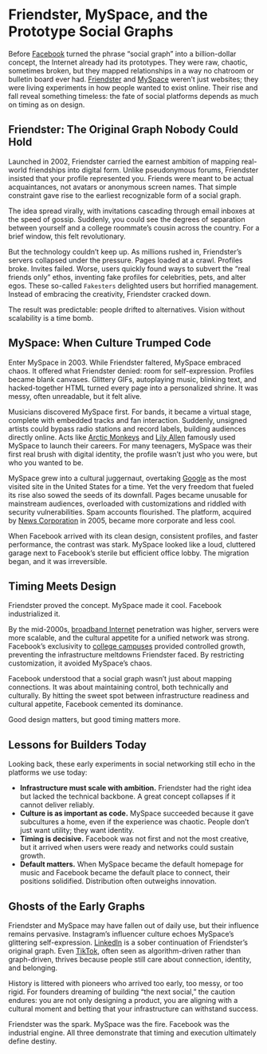 # Friendster, MySpace, and the Prototype Social Graphs

Before [Facebook](https://en.wikipedia.org/wiki/Facebook) turned the phrase “social graph” into a billion-dollar concept, the Internet already had its prototypes. They were raw, chaotic, sometimes broken, but they mapped relationships in a way no chatroom or bulletin board ever had. [Friendster](https://en.wikipedia.org/wiki/Friendster) and [MySpace](https://en.wikipedia.org/wiki/Myspace) weren’t just websites; they were living experiments in how people wanted to exist online. Their rise and fall reveal something timeless: the fate of social platforms depends as much on timing as on design.

## Friendster: The Original Graph Nobody Could Hold

Launched in 2002, Friendster carried the earnest ambition of mapping real-world friendships into digital form. Unlike pseudonymous forums, Friendster insisted that your profile represented you. Friends were meant to be actual acquaintances, not avatars or anonymous screen names. That simple constraint gave rise to the earliest recognizable form of a social graph.

The idea spread virally, with invitations cascading through email inboxes at the speed of gossip. Suddenly, you could see the degrees of separation between yourself and a college roommate’s cousin across the country. For a brief window, this felt revolutionary.  

But the technology couldn’t keep up. As millions rushed in, Friendster’s servers collapsed under the pressure. Pages loaded at a crawl. Profiles broke. Invites failed. Worse, users quickly found ways to subvert the “real friends only” ethos, inventing fake profiles for celebrities, pets, and alter egos. These so-called `Fakesters` delighted users but horrified management. Instead of embracing the creativity, Friendster cracked down.  

The result was predictable: people drifted to alternatives. Vision without scalability is a time bomb.

## MySpace: When Culture Trumped Code

Enter MySpace in 2003. While Friendster faltered, MySpace embraced chaos. It offered what Friendster denied: room for self-expression. Profiles became blank canvases. Glittery GIFs, autoplaying music, blinking text, and hacked-together HTML turned every page into a personalized shrine. It was messy, often unreadable, but it felt alive.  

Musicians discovered MySpace first. For bands, it became a virtual stage, complete with embedded tracks and fan interaction. Suddenly, unsigned artists could bypass radio stations and record labels, building audiences directly online. Acts like [Arctic Monkeys](https://en.wikipedia.org/wiki/Arctic_Monkeys) and [Lily Allen](https://en.wikipedia.org/wiki/Lily_Allen) famously used MySpace to launch their careers. For many teenagers, MySpace was their first real brush with digital identity, the profile wasn’t just who you were, but who you wanted to be.  

MySpace grew into a cultural juggernaut, overtaking [Google](https://en.wikipedia.org/wiki/History_of_Google#2006) as the most visited site in the United States for a time. Yet the very freedom that fueled its rise also sowed the seeds of its downfall. Pages became unusable for mainstream audiences, overloaded with customizations and riddled with security vulnerabilities. Spam accounts flourished. The platform, acquired by [News Corporation](https://en.wikipedia.org/wiki/News_Corporation) in 2005, became more corporate and less cool.  

When Facebook arrived with its clean design, consistent profiles, and faster performance, the contrast was stark. MySpace looked like a loud, cluttered garage next to Facebook’s sterile but efficient office lobby. The migration began, and it was irreversible.

## Timing Meets Design

Friendster proved the concept. MySpace made it cool. Facebook industrialized it.  

By the mid-2000s, [broadband Internet](https://en.wikipedia.org/wiki/Broadband) penetration was higher, servers were more scalable, and the cultural appetite for a unified network was strong. Facebook’s exclusivity to [college campuses](https://en.wikipedia.org/wiki/History_of_Facebook) provided controlled growth, preventing the infrastructure meltdowns Friendster faced. By restricting customization, it avoided MySpace’s chaos.  

Facebook understood that a social graph wasn’t just about mapping connections. It was about maintaining control, both technically and culturally. By hitting the sweet spot between infrastructure readiness and cultural appetite, Facebook cemented its dominance.  

Good design matters, but good timing matters more.

## Lessons for Builders Today

Looking back, these early experiments in social networking still echo in the platforms we use today:

- **Infrastructure must scale with ambition.** Friendster had the right idea but lacked the technical backbone. A great concept collapses if it cannot deliver reliably.  
- **Culture is as important as code.** MySpace succeeded because it gave subcultures a home, even if the experience was chaotic. People don’t just want utility; they want identity.  
- **Timing is decisive.** Facebook was not first and not the most creative, but it arrived when users were ready and networks could sustain growth.  
- **Default matters.** When MySpace became the default homepage for music and Facebook became the default place to connect, their positions solidified. Distribution often outweighs innovation.

## Ghosts of the Early Graphs

Friendster and MySpace may have fallen out of daily use, but their influence remains pervasive. Instagram’s influencer culture echoes MySpace’s glittering self-expression. [LinkedIn](https://en.wikipedia.org/wiki/LinkedIn) is a sober continuation of Friendster’s original graph. Even [TikTok](https://en.wikipedia.org/wiki/TikTok), often seen as algorithm-driven rather than graph-driven, thrives because people still care about connection, identity, and belonging.

History is littered with pioneers who arrived too early, too messy, or too rigid. For founders dreaming of building “the next social,” the caution endures: you are not only designing a product, you are aligning with a cultural moment and betting that your infrastructure can withstand success.

Friendster was the spark. MySpace was the fire. Facebook was the industrial engine. All three demonstrate that timing and execution ultimately define destiny.